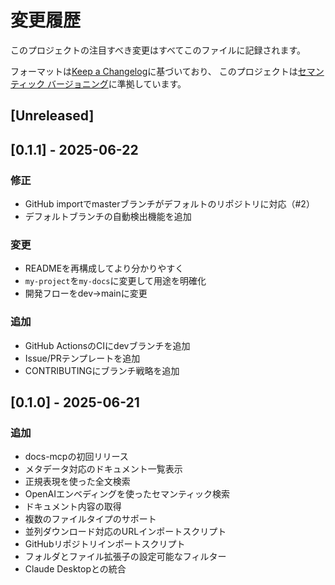 # 変更履歴

このプロジェクトの注目すべき変更はすべてこのファイルに記録されます。

フォーマットは[Keep a Changelog](https://keepachangelog.com/ja/1.0.0/)に基づいており、
このプロジェクトは[セマンティック バージョニング](https://semver.org/lang/ja/)に準拠しています。

## [Unreleased]

## [0.1.1] - 2025-06-22

### 修正
- GitHub importでmasterブランチがデフォルトのリポジトリに対応（#2）
- デフォルトブランチの自動検出機能を追加

### 変更
- READMEを再構成してより分かりやすく
- `my-project`を`my-docs`に変更して用途を明確化
- 開発フローをdev→mainに変更

### 追加
- GitHub ActionsのCIにdevブランチを追加
- Issue/PRテンプレートを追加
- CONTRIBUTINGにブランチ戦略を追加

## [0.1.0] - 2025-06-21

### 追加
- docs-mcpの初回リリース
- メタデータ対応のドキュメント一覧表示
- 正規表現を使った全文検索
- OpenAIエンベディングを使ったセマンティック検索
- ドキュメント内容の取得
- 複数のファイルタイプのサポート
- 並列ダウンロード対応のURLインポートスクリプト
- GitHubリポジトリインポートスクリプト
- フォルダとファイル拡張子の設定可能なフィルター
- Claude Desktopとの統合